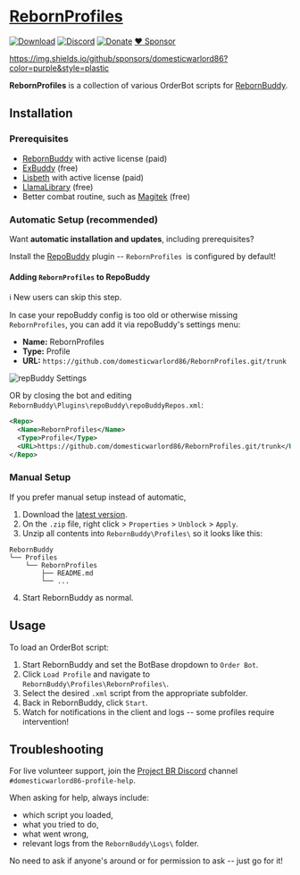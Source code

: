 # [RebornProfiles][0]

[![Download][1]][2]
[![Discord][3]][4]
[![Donate][5]][6]
[:heart: Sponsor](https://github.com/sponsors/domesticwarlord86)

https://img.shields.io/github/sponsors/domesticwarlord86?color=purple&style=plastic


**RebornProfiles** is a collection of various OrderBot scripts for [RebornBuddy][7].

## Installation

### Prerequisites

- [RebornBuddy][7] with active license (paid)
- [ExBuddy][8] (free)
- [Lisbeth][9] with active license (paid)
- [LlamaLibrary][10] (free)
- Better combat routine, such as [Magitek][11] (free)

### Automatic Setup (recommended)

Want **automatic installation and updates**, including prerequisites?

Install the [RepoBuddy][12] plugin -- `RebornProfiles `is configured by default!

#### Adding `RebornProfiles` to RepoBuddy

ℹ️ New users can skip this step.

In case your repoBuddy config is too old or otherwise missing `RebornProfiles`, you can add it via repoBuddy's settings menu:

- **Name:** RebornProfiles
- **Type:** Profile
- **URL:** `https://github.com/domesticwarlord86/RebornProfiles.git/trunk`

![repBuddy Settings](https://i.imgur.com/KJhwxtw.png)

OR by closing the bot and editing `RebornBuddy\Plugins\repoBuddy\repoBuddyRepos.xml`:

```xml
<Repo>
  <Name>RebornProfiles</Name>
  <Type>Profile</Type>
  <URL>https://github.com/domesticwarlord86/RebornProfiles.git/trunk</URL>
</Repo>
```

### Manual Setup

If you prefer manual setup instead of automatic,

1. Download the [latest version][2].
2. On the `.zip` file, right click > `Properties` > `Unblock` > `Apply`.
3. Unzip all contents into `RebornBuddy\Profiles\` so it looks like this:

```
RebornBuddy
└── Profiles
    └── RebornProfiles
        ├── README.md
        └── ...
```

4. Start RebornBuddy as normal.

## Usage

To load an OrderBot script:

1. Start RebornBuddy and set the BotBase dropdown to `Order Bot`.
2. Click `Load Profile` and navigate to `RebornBuddy\Profiles\RebornProfiles\`.
3. Select the desired `.xml` script from the appropriate subfolder.
4. Back in RebornBuddy, click `Start`.
5. Watch for notifications in the client and logs -- some profiles require intervention!

## Troubleshooting

For live volunteer support, join the [Project BR Discord][4] channel `#domesticwarlord86-profile-help`.

When asking for help, always include:

- which script you loaded,
- what you tried to do,
- what went wrong,
- relevant logs from the `RebornBuddy\Logs\` folder.

No need to ask if anyone's around or for permission to ask -- just go for it!

<!-- ## Looking to Donate? ❤️

[![Donate via Ko-Fi](https://i.imgur.com/bXUIjNA.png)][6] -->

[0]: https://github.com/domesticwarlord86/RebornProfiles "RebornProfiles on GitHub"
[1]: https://img.shields.io/badge/-Download-brightgreen
[2]: https://github.com/domesticwarlord86/RebornProfiles/archive/refs/heads/main.zip "Download"
[3]: https://img.shields.io/badge/Discord-7389D8?logo=discord&logoColor=ffffff&labelColor=6A7EC2
[4]: https://discord.gg/CucSWEhJSZ "Discord"
[5]: https://shields.io/badge/-Buy%20me%20a%20coffee-FF5E5B?logo=kofi&logoColor=ffffff&labelColor=FF5E5B
[6]: https://ko-fi.com/domesticwarlord86 "Donate via Ko-Fi"
[7]: https://www.rebornbuddy.com/ "RebornBuddy"
[8]: https://github.com/Entrax643/ExBuddy "ExBuddy"
[9]: https://www.siune.io/ "Lisbeth"
[10]: https://github.com/nt153133/__LlamaLibrary "LlamaLibrary"
[11]: https://discord.gg/rDsFbKr "Magitek Discord"
[12]: https://github.com/Zimgineering/repoBuddy "RepoBuddy"
